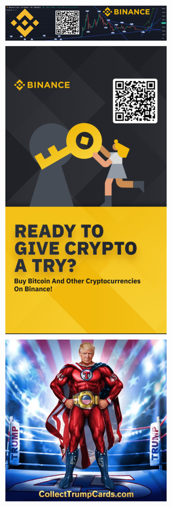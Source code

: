 <div align="center">
  
  ![Customizable Cryptocurrency Dashboard with Chart Candlestick Price Movement Volume Bull market bullish Trend](Images/binance_coin.png)
  
  ![Binance Ready to give crypto a try ? buy bitcoin and other cryptocurrencies on binance](Images/binance.jpg)
  
  ![Collect Trump Cards Dot Com NFT Crypto Collectible](Images/CollectTrumpCardsDotCom.png)
</div>
